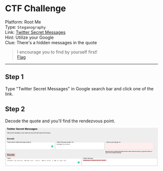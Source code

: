 # CTF Challenge

Platform: Root Me </br>
Type: `Steganography` </br>
Link: [Twitter Secret Messages](https://www.root-me.org/en/Challenges/Steganography/Twitter-Secret-Messages) </br>
Hint: Utilize your Google </br>
Clue: There's a hidden messages in the quote </br>

> I encourage you to find by yourself first! </br>
[Flag](./passphrase.txt) </br>

---

## Step 1
Type "Twitter Secret Messages" in Google search bar and click one of the link. </br>

## Step 2
Decode the quote and you'll find the rendezvous point. </br>

![Decode](./Decode.png) </br>
